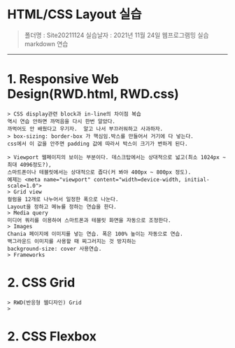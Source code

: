 # HTML/CSS Layout 실습
> 폴더명 : Site20211124
> 실습날자 : 2021년 11월 24일 웹프로그램밍 실습 markdown 연습
---  
# 1. Responsive Web Design(RWD.html, RWD.css)
    > CSS display관련 block과 in-line의 차이점 복습  
    역시 연습 안하면 까먹음을 다시 한번 알았다.  
    까먹어도 안 배웠다고 우기자.  알고 나서 부끄러워하고 사과하자.  
    > box-sizing: border-box 가 핵심임.박스를 만들어서 거기에 다 넣는다.  
    css에서 이 값을 안주면 padding 값에 따라서 박스이 크기가 변하게 된다.

    > Viewport 웹페이지의 보이는 부분이다. 데스크탑에서는 상대적으로 넓고(최소 1024px ~ 최대 4096정도?),   
    스마트폰이나 테블릿에서는 상대적으로 좁다(커 봐야 400px ~ 800px 정도).  
    예제는 <meta name="viewport" content="width=device-width, initial-scale=1.0">  
    > Grid view 
    컬럼을 12개로 나누어서 일정한 폭으로 나눈다.
    Layout을 정하고 메뉴를 정하는 연습을 한다.
    > Media query
    미디어 쿼리를 이용하여 스마트폰과 테블릿 화면을 자동으로 조정한다.
    > Images
    Chania 페이지에 이미지를 넣는 연습. 폭은 100% 높이는 자동으로 연습.  
    백그라운드 이미지를 사용할 때 찌그러지는 것 방지하는  
    background-size: cover 사용연습.
    > Frameworks

# 2. CSS Grid
    > RWD(반응형 웹디자인) Grid
    >
# 2. CSS Flexbox

